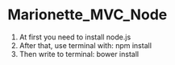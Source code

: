 # Marionette_MVC_Node
1. At first you need to install node.js
2. After that, use terminal with:
npm install
3. Then write to terminal:
bower install
